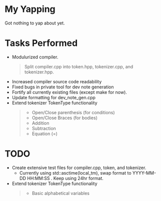 # My Yapping

Got nothing to yap about yet.

# Tasks Performed

- Modulurized compiler.
  > Split compiler.cpp into token.hpp, tokenizer.cpp, and tokenizer.hpp.
- Increased compiler source code readability
- Fixed bugs in private tool for dev note generation
- Fortify all currently existing files (except make for now).
- Update formatting for dev_note_gen.cpp
- Extend tokenizer TokenType functionality
  > - Open/Close parenthesis (for conditions)
  > - Open/Close Braces (for bodies)
  > - Addition
  > - Subtraction
  > - Equation (=)


# TODO

- Create extensive test files for compiler.cpp, token, and tokenizer.
  - Currently using std::asctime(local_tm), swap format to YYYY-MM-DD HH:MM:SS . Keep using 24hr format.
- Extend tokenizer TokenType functionality
  > - Basic alphabetical variables